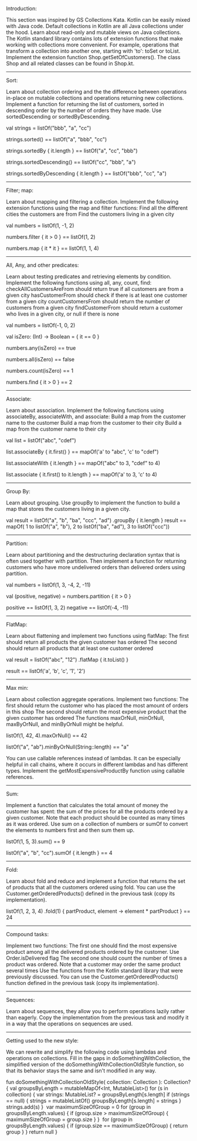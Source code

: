 Introduction:

This section was inspired by GS Collections Kata.
Kotlin can be easily mixed with Java code. Default collections in Kotlin are all Java collections under the hood. Learn about read-only and mutable views on Java collections.
The Kotlin standard library contains lots of extension functions that make working with collections more convenient. For example, operations that transform a collection into another one, starting with 'to': toSet or toList.
Implement the extension function Shop.getSetOfCustomers(). The class Shop and all related classes can be found in Shop.kt.
___________________________________________________________________________________________________________________________________________________________________
Sort:

Learn about collection ordering and the the difference between operations in-place on mutable collections and operations returning new collections.
Implement a function for returning the list of customers, sorted in descending order by the number of orders they have made. Use sortedDescending or sortedByDescending.

val strings = listOf("bbb", "a", "cc")

strings.sorted() ==
    listOf("a", "bbb", "cc")
    
strings.sortedBy { it.length } ==
    listOf("a", "cc", "bbb")
    
strings.sortedDescending() ==
    listOf("cc", "bbb", "a")
        
strings.sortedByDescending { it.length } ==
    listOf("bbb", "cc", "a")
___________________________________________________________________________________________________________________________________________________________________
Filter; map:

Learn about mapping and filtering a collection.
Implement the following extension functions using the map and filter functions:
Find all the different cities the customers are from
Find the customers living in a given city

val numbers = listOf(1, -1, 2)

numbers.filter { it > 0 } == listOf(1, 2)

numbers.map { it * it } == listOf(1, 1, 4)
___________________________________________________________________________________________________________________________________________________________________
All, Any, and other predicates:

Learn about testing predicates and retrieving elements by condition.
Implement the following functions using all, any, count, find:
checkAllCustomersAreFrom should return true if all customers are from a given city
hasCustomerFrom should check if there is at least one customer from a given city
countCustomersFrom should return the number of customers from a given city
findCustomerFrom should return a customer who lives in a given city, or null if there is none

val numbers = listOf(-1, 0, 2)

val isZero: (Int) -> Boolean = { it == 0 }

numbers.any(isZero) == true

numbers.all(isZero) == false

numbers.count(isZero) == 1

numbers.find { it > 0 } == 2
___________________________________________________________________________________________________________________________________________________________________
Associate:

Learn about association. Implement the following functions using associateBy, associateWith, and associate:
Build a map from the customer name to the customer
Build a map from the customer to their city
Build a map from the customer name to their city

val list = listOf("abc", "cdef")

list.associateBy { it.first() } == 
        mapOf('a' to "abc", 'c' to "cdef")
        
list.associateWith { it.length } == 
        mapOf("abc" to 3, "cdef" to 4)
        
list.associate { it.first() to it.length } == 
        mapOf('a' to 3, 'c' to 4)
___________________________________________________________________________________________________________________________________________________________________
Group By:

Learn about grouping. Use groupBy to implement the function to build a map that stores the customers living in a given city.

val result = 
    listOf("a", "b", "ba", "ccc", "ad")
        .groupBy { it.length }
result == mapOf(
    1 to listOf("a", "b"),
    2 to listOf("ba", "ad"),
    3 to listOf("ccc"))
___________________________________________________________________________________________________________________________________________________________________
Partition:

Learn about partitioning and the destructuring declaration syntax that is often used together with partition.
Then implement a function for returning customers who have more undelivered orders than delivered orders using partition.

val numbers = listOf(1, 3, -4, 2, -11)

val (positive, negative) =
    numbers.partition { it > 0 }
    
positive == listOf(1, 3, 2)
negative == listOf(-4, -11)
___________________________________________________________________________________________________________________________________________________________________
FlatMap:

Learn about flattening and implement two functions using flatMap:
The first should return all products the given customer has ordered
The second should return all products that at least one customer ordered

val result = listOf("abc", "12")
    .flatMap { it.toList() }
    
result == listOf('a', 'b', 'c', '1', '2')
___________________________________________________________________________________________________________________________________________________________________
Max min:

Learn about collection aggregate operations.
Implement two functions:
The first should return the customer who has placed the most amount of orders in this shop
The second should return the most expensive product that the given customer has ordered
The functions maxOrNull, minOrNull, maxByOrNull, and minByOrNull might be helpful.

listOf(1, 42, 4).maxOrNull() == 42

listOf("a", "ab").minByOrNull(String::length) == "a"

You can use callable references instead of lambdas. It can be especially helpful in call chains, where it occurs in different lambdas and has different types. Implement the getMostExpensiveProductBy function using callable references.
___________________________________________________________________________________________________________________________________________________________________
Sum:

Implement a function that calculates the total amount of money the customer has spent: the sum of the prices for all the products ordered by a given customer. Note that each product should be counted as many times as it was ordered.
Use sum on a collection of numbers or sumOf to convert the elements to numbers first and then sum them up.

listOf(1, 5, 3).sum() == 9

listOf("a", "b", "cc").sumOf { it.length } == 4
___________________________________________________________________________________________________________________________________________________________________
Fold:

Learn about fold and reduce and implement a function that returns the set of products that all the customers ordered using fold.
You can use the Customer.getOrderedProducts() defined in the previous task (copy its implementation).

listOf(1, 2, 3, 4)
    .fold(1) { partProduct, element ->
        element * partProduct
    } == 24
___________________________________________________________________________________________________________________________________________________________________
Compound tasks:

Implement two functions:
The first one should find the most expensive product among all the delivered products ordered by the customer. Use Order.isDelivered flag
The second one should count the number of times a product was ordered. Note that a customer may order the same product several times
Use the functions from the Kotlin standard library that were previously discussed.
You can use the Customer.getOrderedProducts() function defined in the previous task (copy its implementation).
___________________________________________________________________________________________________________________________________________________________________
Sequences:

Learn about sequences, they allow you to perform operations lazily rather than eagerly.
Copy the implementation from the previous task and modify it in a way that the operations on sequences are used.
___________________________________________________________________________________________________________________________________________________________________
Getting used to the new style:

We can rewrite and simplify the following code using lambdas and operations on collections. Fill in the gaps in doSomethingWithCollection, the simplified version of the doSomethingWithCollectionOldStyle function, so that its behavior stays the same and isn't modified in any way.

fun doSomethingWithCollectionOldStyle(
    collection: Collection<String>
): Collection<String>? {
    val groupsByLength = mutableMapOf<Int, MutableList<String>>()
    for (s in collection) {
        var strings: MutableList<String>? = groupsByLength[s.length]
        if (strings == null) {
            strings = mutableListOf()
            groupsByLength[s.length] = strings
        }
        strings.add(s)
    }
​
    var maximumSizeOfGroup = 0
    for (group in groupsByLength.values) {
        if (group.size > maximumSizeOfGroup) {
            maximumSizeOfGroup = group.size
        }
    }
​
    for (group in groupsByLength.values) {
        if (group.size == maximumSizeOfGroup) {
            return group
        }
    }
    return null
}

